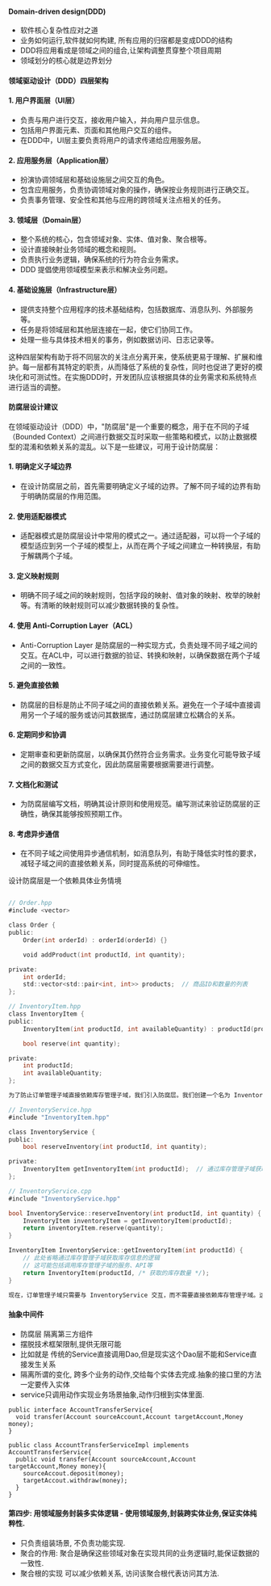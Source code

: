 #### Domain-driven design(DDD)

- 软件核心复杂性应对之道
- 业务如何运行,软件就如何构建, 所有应用的归宿都是变成DDD的结构
- DDD将应用看成是领域之间的组合,让架构调整贯穿整个项目周期
- 领域划分的核心就是边界划分

#### 领域驱动设计（DDD）四层架构

#### 1. 用户界面层（UI层）
- 负责与用户进行交互，接收用户输入，并向用户显示信息。
- 包括用户界面元素、页面和其他用户交互的组件。
- 在DDD中，UI层主要负责将用户的请求传递给应用服务层。

#### 2. 应用服务层（Application层）
- 扮演协调领域层和基础设施层之间交互的角色。
- 包含应用服务，负责协调领域对象的操作，确保按业务规则进行正确交互。
- 负责事务管理、安全性和其他与应用的跨领域关注点相关的任务。

#### 3. 领域层（Domain层）
- 整个系统的核心，包含领域对象、实体、值对象、聚合根等。
- 设计直接映射业务领域的概念和规则。
- 负责执行业务逻辑，确保系统的行为符合业务需求。
- DDD 提倡使用领域模型来表示和解决业务问题。

#### 4. 基础设施层（Infrastructure层）
- 提供支持整个应用程序的技术基础结构，包括数据库、消息队列、外部服务等。
- 任务是将领域层和其他层连接在一起，使它们协同工作。
- 处理一些与具体技术相关的事务，例如数据访问、日志记录等。

这种四层架构有助于将不同层次的关注点分离开来，使系统更易于理解、扩展和维护。每一层都有其特定的职责，从而降低了系统的复杂性，同时也促进了更好的模块化和可测试性。在实施DDD时，开发团队应该根据具体的业务需求和系统特点进行适当的调整。

#### 防腐层设计建议

在领域驱动设计（DDD）中，"防腐层"是一个重要的概念，用于在不同的子域（Bounded Context）之间进行数据交互时采取一些策略和模式，以防止数据模型的混淆和依赖关系的混乱。以下是一些建议，可用于设计防腐层：

#### 1. 明确定义子域边界
- 在设计防腐层之前，首先需要明确定义子域的边界。了解不同子域的边界有助于明确防腐层的作用范围。

#### 2. 使用适配器模式
- 适配器模式是防腐层设计中常用的模式之一。通过适配器，可以将一个子域的模型适应到另一个子域的模型上，从而在两个子域之间建立一种转换层，有助于解耦两个子域。

#### 3. 定义映射规则
- 明确不同子域之间的映射规则，包括字段的映射、值对象的映射、枚举的映射等。有清晰的映射规则可以减少数据转换的复杂性。

#### 4. 使用 Anti-Corruption Layer（ACL）
- Anti-Corruption Layer 是防腐层的一种实现方式，负责处理不同子域之间的交互。在ACL中，可以进行数据的验证、转换和映射，以确保数据在两个子域之间的一致性。

#### 5. 避免直接依赖
- 防腐层的目标是防止不同子域之间的直接依赖关系。避免在一个子域中直接调用另一个子域的服务或访问其数据库，通过防腐层建立松耦合的关系。

#### 6. 定期同步和协调
- 定期审查和更新防腐层，以确保其仍然符合业务需求。业务变化可能导致子域之间的数据交互方式变化，因此防腐层需要根据需要进行调整。

#### 7. 文档化和测试
- 为防腐层编写文档，明确其设计原则和使用规范。编写测试来验证防腐层的正确性，确保其能够按照预期工作。

#### 8. 考虑异步通信
- 在不同子域之间使用异步通信机制，如消息队列，有助于降低实时性的要求，减轻子域之间的直接依赖关系，同时提高系统的可伸缩性。

设计防腐层是一个依赖具体业务情境

```go

// Order.hpp
#include <vector>

class Order {
public:
    Order(int orderId) : orderId(orderId) {}

    void addProduct(int productId, int quantity);

private:
    int orderId;
    std::vector<std::pair<int, int>> products;  // 商品ID和数量的列表
};

// InventoryItem.hpp
class InventoryItem {
public:
    InventoryItem(int productId, int availableQuantity) : productId(productId), availableQuantity(availableQuantity) {}

    bool reserve(int quantity);

private:
    int productId;
    int availableQuantity;
};

为了防止订单管理子域直接依赖库存管理子域，我们引入防腐层。我们创建一个名为 InventoryService 的类，该类负责与库存管理子域进行交互，通过适配器模式来进行防腐：

// InventoryService.hpp
#include "InventoryItem.hpp"

class InventoryService {
public:
    bool reserveInventory(int productId, int quantity);

private:
    InventoryItem getInventoryItem(int productId);  // 通过库存管理子域获取库存信息的适配器方法
};

// InventoryService.cpp
#include "InventoryService.hpp"

bool InventoryService::reserveInventory(int productId, int quantity) {
    InventoryItem inventoryItem = getInventoryItem(productId);
    return inventoryItem.reserve(quantity);
}

InventoryItem InventoryService::getInventoryItem(int productId) {
    // 此处省略通过库存管理子域获取库存信息的逻辑
    // 这可能包括调用库存管理子域的服务、API等
    return InventoryItem(productId, /* 获取的库存数量 */);
}

现在，订单管理子域只需要与 InventoryService 交互，而不需要直接依赖库存管理子域。这种设计有助于防止子域之间的直接依赖关系，提高系统的灵活性和可维护性.

```

#### 抽象中间件 

-  防腐层 隔离第三方组件
-  摆脱技术框架限制,提供无限可能
-  比如就是 传统的Service直接调用Dao,但是现实这个Dao层不能和Service直接发生关系
-  隔离所谓的变化, 跨多个业务的动作,交给每个实体去完成.抽象的接口里的方法一定要传入实体
-  service只调用动作实现业务场景抽象,动作归根到实体里面.

```
public interface AccountTransferService{
  void transfer(Account sourceAccount,Account targetAccount,Money money);
}

public class AccountTransferServiceImpl implements AccountTransferService{
  public void transfer(Account sourceAccount,Account targetAccount,Money money){
    sourceAccout.deposit(money);
    targetAccout.withdraw(money);
  }
}

```


#### 第四步: 用领域服务封装多实体逻辑 - 使用领域服务,封装跨实体业务,保证实体纯粹性.

- 只负责组装场景, 不负责功能实现.
- 聚合的作用: 聚合是确保这些领域对象在实现共同的业务逻辑时,能保证数据的一致性.
- 聚合根的实现 可以减少依赖关系, 访问该聚合根代表访问其方法.

